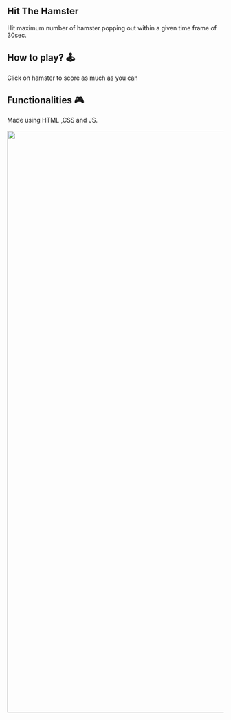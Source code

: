 **<h2> Hit The Hamster</h2>** 
Hit maximum number of hamster popping out within a given time frame of 30sec.
<br>

## **How to play? 🕹️**
Click on hamster to score as much as you can

## **Functionalities 🎮**
Made using HTML ,CSS and JS. 
<br>
<br>
<img width="1352" src="https://github.com/kunjgit/GameZone/assets/144280247/9827e9f0-cbc5-40fa-9307-742898bfbef7">
